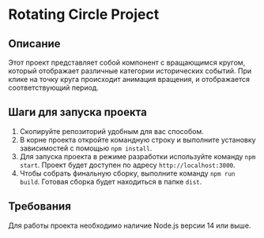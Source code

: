 # Rotating Circle Project

## Описание

Этот проект представляет собой компонент с вращающимся кругом, который отображает различные категории исторических событий. 
При клике на точку круга происходит анимация вращения, и отображается соответствующий период.

## Шаги для запуска проекта

1. Скопируйте репозиторий удобным для вас способом.
2. В корне проекта откройте командную строку и выполните установку зависимостей с помощью `npm install`.
3. Для запуска проекта в режиме разработки используйте команду `npm start`. Проект будет доступен по адресу `http://localhost:3000`.
4. Чтобы собрать финальную сборку, выполните команду `npm run build`. Готовая сборка будет находиться в папке `dist`.

## Требования

Для работы проекта необходимо наличие Node.js версии 14 или выше.


